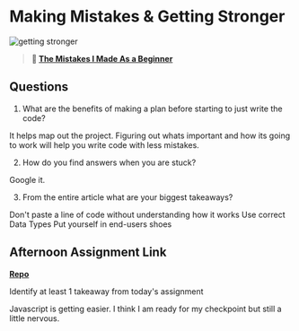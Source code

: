 # Making Mistakes & Getting Stronger

![getting stronger](https://bcw.blob.core.windows.net/public/img/lesson-images/js-bootcamp-logo.jpg)

> **📖 [The Mistakes I Made As a Beginner](https://codeworksacademy.com/fs-student-guide/resources/wk2/06-Coding-Mistakes)**

## Questions

1. What are the benefits of making a plan before starting to just write the code?

It helps map out the project. Figuring out whats important and how its going to work will help you write code with less mistakes. 

2. How do you find answers when you are stuck?

Google it.

3. From the entire article what are your biggest takeaways?

Don't paste a line of code without understanding how it works
Use correct Data Types
Put yourself in end-users shoes

## Afternoon Assignment Link

**[Repo](https://github.com/zburkard/boss-monster)**

Identify at least 1 takeaway from today's assignment

Javascript is getting easier. I think I am ready for my checkpoint but still a little nervous.

